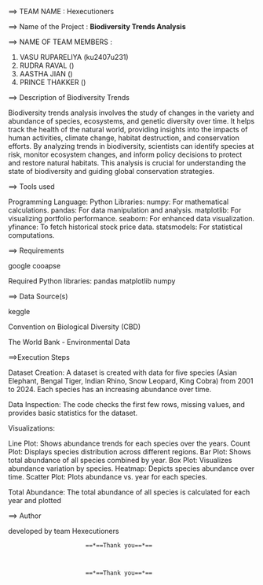==> TEAM NAME : Hexecutioners


==> Name of the Project : **Biodiversity Trends Analysis**


==> NAME OF TEAM MEMBERS :

1) VASU RUPARELIYA (ku2407u231)
2) RUDRA RAVAL ()
3) AASTHA JIAN ()
4) PRINCE THAKKER ()

==> Description of Biodiversity Trends


Biodiversity trends analysis involves the study of changes in the variety and abundance of species, ecosystems, and genetic diversity over time. It helps track the health of the natural world, providing insights into the impacts of human activities, climate change, habitat destruction, and conservation efforts. By analyzing trends in biodiversity, scientists can identify species at risk, monitor ecosystem changes, and inform policy decisions to protect and restore natural habitats. This analysis is crucial for understanding the state of biodiversity and guiding global conservation strategies.

==> Tools used

Programming Language: Python Libraries:
numpy: For mathematical calculations.
pandas: For data manipulation and analysis.
matplotlib: For visualizing portfolio performance.
seaborn: For enhanced data visualization.
yfinance: To fetch historical stock price data.
statsmodels: For statistical computations.


==> Requirements

google cooapse

Required Python libraries:
pandas matplotlib numpy 

==> Data Source(s)

keggle

Convention on Biological Diversity (CBD)

The World Bank - Environmental Data


==>Execution Steps


Dataset Creation: A dataset is created with data for five species (Asian Elephant, Bengal Tiger, Indian Rhino, Snow Leopard, King Cobra) from 2001 to 2024. Each species has an increasing abundance over time.

Data Inspection: The code checks the first few rows, missing values, and provides basic statistics for the dataset.

Visualizations:

Line Plot: Shows abundance trends for each species over the years.
Count Plot: Displays species distribution across different regions.
Bar Plot: Shows total abundance of all species combined by year.
Box Plot: Visualizes abundance variation by species.
Heatmap: Depicts species abundance over time.
Scatter Plot: Plots abundance vs. year for each species.


Total Abundance: The total abundance of all species is calculated for each year and plotted


==> Author

developed by team Hexecutioners 


                          ==*==Thank you==*==



                          ==*==Thank you==*==
